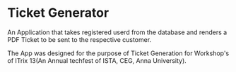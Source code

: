 Ticket Generator
================

An Application that takes registered userd from the database and renders a PDF Ticket to be sent to the respective customer.


The App was designed for the purpose of Ticket Generation for Workshop's of ITrix 13(An Annual techfest of ISTA, CEG, Anna University).